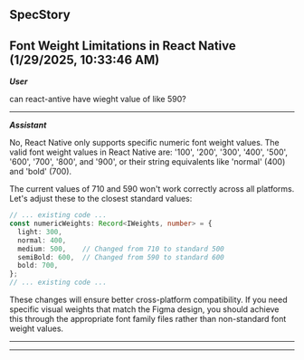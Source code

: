 ## SpecStory

## Font Weight Limitations in React Native (1/29/2025, 10:33:46 AM)

_**User**_

can react-antive have wieght value of like 590? 

---

_**Assistant**_

No, React Native only supports specific numeric font weight values. The valid font weight values in React Native are: '100', '200', '300', '400', '500', '600', '700', '800', and '900', or their string equivalents like 'normal' (400) and 'bold' (700).

The current values of 710 and 590 won't work correctly across all platforms. Let's adjust these to the closest standard values:

```typescript:design-system/Text/Text.styles.ts
// ... existing code ...
const numericWeights: Record<IWeights, number> = {
  light: 300,
  normal: 400,
  medium: 500,    // Changed from 710 to standard 500
  semiBold: 600,  // Changed from 590 to standard 600
  bold: 700,
};
// ... existing code ...
```

These changes will ensure better cross-platform compatibility. If you need specific visual weights that match the Figma design, you should achieve this through the appropriate font family files rather than non-standard font weight values.

---



---

